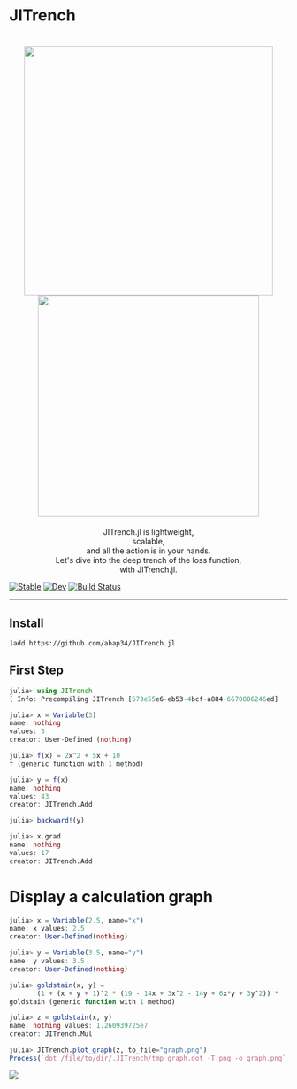 # JITrench


<h1 align="center">
  <img src=https://cdn.discordapp.com/attachments/810478331790491681/855768153913425930/unknown.png  width=450><br/>
  <img src=https://cdn.discordapp.com/attachments/810478331790491681/855763093072904192/unknown.png width=400>
</h1>
<p align="center">JITrench.jl is lightweight, <br>scalable, <br>and all the action is in your hands.<br>Let's dive into the deep trench of the loss function, <br>with JITrench.jl.</b></p>

[![Stable](https://img.shields.io/badge/docs-stable-blue.svg)](https://abap34.github.io/JITrench.jl/stable)
[![Dev](https://img.shields.io/badge/docs-dev-blue.svg)](https://abap34.github.io/JITrench.jl/dev)
[![Build Status](https://travis-ci.com/abap34/JITrench.jl.svg?branch=master)](https://travis-ci.com/abap34/JITrench.jl)


---

## Install
```
]add https://github.com/abap34/JITrench.jl
```

## First Step
```julia                                                 
julia> using JITrench
[ Info: Precompiling JITrench [573e55e6-eb53-4bcf-a884-6670806246ed]

julia> x = Variable(3)
name: nothing
values: 3
creator: User-Defined (nothing)

julia> f(x) = 2x^2 + 5x + 10
f (generic function with 1 method)

julia> y = f(x)
name: nothing
values: 43
creator: JITrench.Add

julia> backward!(y)

julia> x.grad
name: nothing
values: 17
creator: JITrench.Add
```


# Display a calculation graph

```julia
julia> x = Variable(2.5, name="x")
name: x values: 2.5
creator: User-Defined(nothing)

julia> y = Variable(3.5, name="y")
name: y values: 3.5
creator: User-Defined(nothing)

julia> goldstain(x, y) = 
       (1 + (x + y + 1)^2 * (19 - 14x + 3x^2 - 14y + 6x*y + 3y^2)) *  (30 + (2x - 3y)^2 * (18 - 32x + 12x^2 + 48y - 36x*y + 27*y^2))
goldstain (generic function with 1 method)

julia> z = goldstain(x, y)
name: nothing values: 1.260939725e7
creator: JITrench.Mul

julia> JITrench.plot_graph(z, to_file="graph.png")
Process(`dot /file/to/dir/.JITrench/tmp_graph.dot -T png -o graph.png`, ProcessExited(0))
```

![](https://cdn.discordapp.com/attachments/810478331790491681/916949639222149160/graph.png)